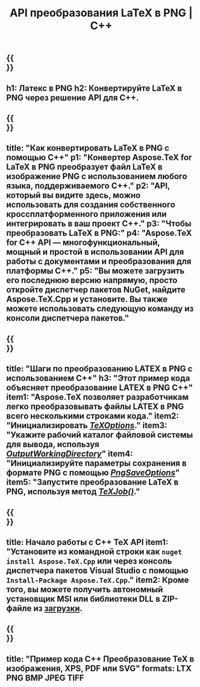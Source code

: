 ﻿---
translation: true
template: /_templates/_conversion-child-cpp.md
title: API преобразования LaTeX в PNG | С++
description: Функция преобразования LaTeX в PNG. Интегрируйте эту локальную библиотеку C++ в свой проект или используйте кроссплатформенные приложения для преобразования LaTeX в PNG.
keywords: латекс в png api cpp, latex2png интегрировать c++
url: /cpp/conversion/latex-to-png/
family: tex
platformtag: cpp
feature: conversion
informat: LATEX
outformat: PNG
otherformats: PNG JPEG TIFF PDF SVG XPS
---

{{<section banner>}}
---
h1: Латекс в PNG
h2: Конвертируйте LaTeX в PNG через решение API для C++.
---

{{<section overview>}}
---
title: "Как конвертировать LaTeX в PNG с помощью C++"
p1: "Конвертер Aspose.TeX for LaTeX в PNG преобразует файл LaTeX в изображение PNG с использованием любого языка, поддерживаемого C++."
p2: "API, который вы видите здесь, можно использовать для создания собственного кроссплатформенного приложения или интегрировать в ваш проект C++."
p3: "Чтобы преобразовать LaTeX в PNG:"
p4: "Aspose.TeX for C++ API — многофункциональный, мощный и простой в использовании API для работы с документами и преобразования для платформы C++."
p5: "Вы можете загрузить его последнюю версию напрямую, просто откройте диспетчер пакетов NuGet, найдите Aspose.TeX.Cpp и установите. Вы также можете использовать следующую команду из консоли диспетчера пакетов."
---

{{<section feature1>}}
---
title: "Шаги по преобразованию LATEX в PNG с использованием C++"
h3: "Этот пример кода объясняет преобразование LATEX в PNG C++"
item1: "Aspose.TeX позволяет разработчикам легко преобразовывать файлы LATEX в PNG всего несколькими строками кода."
item2: "Инициализировать [*TeXOptions*](https://reference.aspose.com/tex/cpp/class/aspose.te_x.te_x_options)."
item3: "Укажите рабочий каталог файловой системы для вывода, используя [*OutputWorkingDirectory*](https://reference.aspose.com/tex/cpp/class/aspose.te_x.te_x_options#aa4f4ea6dab7db5ba1b40800495f16f63)"
item4: "Инициализируйте параметры сохранения в формате PNG с помощью [*PngSaveOptions*](https://reference.aspose.com/tex/cpp/class/aspose.te_x.presentation.image.png_save_options)"
item5: "Запустите преобразование LaTeX в PNG, используя метод [*TeXJob()*](https://reference.aspose.com/tex/cpp/class/aspose.te_x.te_x_job)."
---

{{<section feature2>}}
---
title: Начало работы с C++ TeX API
item1: "Установите из командной строки как ```nuget install Aspose.TeX.Cpp``` или через консоль диспетчера пакетов Visual Studio с помощью ```Install-Package Aspose.TeX.Cpp```."
item2: Кроме того, вы можете получить автономный установщик MSI или библиотеки DLL в ZIP-файле из [загрузки](https://releases.aspose.com/tex/cpp).
---

{{<section widget>}}
---
title: "Пример кода C++ Преобразование TeX в изображения, XPS, PDF или SVG"
formats: LTX PNG BMP JPEG TIFF
---
